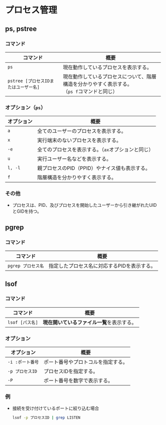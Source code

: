 # プロセス管理

## ps, pstree

### コマンド

| コマンド                              | 概要                                                         |
| ------------------------------------- | ------------------------------------------------------------ |
| `ps`                                  | 現在動作しているプロセスを表示する。                         |
| `pstree [プロセスIDまたはユーザー名]` | 現在動作しているプロセスについて、階層構造を分かりやすく表示する。<br />（`ps f`コマンドと同じ） |

### オプション（`ps`）

| オプション | 概要                                               |
| ---------- | -------------------------------------------------- |
| `a`        | 全てのユーザーのプロセスを表示する。               |
| `x`        | 実行端末のないプロセスを表示する。                 |
| `-e`       | 全てのプロセスを表示する。（`ax`オプションと同じ） |
| `u`        | 実行ユーザー名などを表示する。                     |
| `l, -l`    | 親プロセスのPID（PPID）やナイス値も表示する。      |
| `f`        | 階層構造を分かりやすく表示する。                   |

### その他

- プロセスは、PID、及びプロセスを開始したユーザーから引き継がれたUIDとGIDを持つ。

## pgrep

### コマンド

| コマンド           | 概要                                        |
| ------------------ | ------------------------------------------- |
| `pgrep プロセス名` | 指定したプロセス名に対応するPIDを表示する。 |

## lsof

### コマンド

| コマンド        | 概要                                       |
| --------------- | ------------------------------------------ |
| `lsof [パス名]` | **現在開いているファイル一覧**を表示する。 |

### オプション

| オプション       | 概要                               |
| ---------------- | ---------------------------------- |
| `-i :ポート番号` | ポート番号やプロトコルを指定する。 |
| `-p プロセスID`  | プロセスIDを指定する。             |
| `-P`             | ポート番号を数字で表示する。       |

### 例

- 接続を受け付けているポートに絞り込む場合

  ```bash
  lsof -p プロセスID | grep LISTEN
  ```
